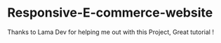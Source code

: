 # Responsive-E-commerce-website

Thanks to Lama Dev for helping me out with this Project, Great tutorial !
